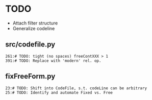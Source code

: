 # TODO

* Attach filter structure
* Generalize codeline

## src/codefile.py

```
261:# TODO: tight (no spaces) freeContXXX > 1
391:# TODO: Replace with 'modern' rel. op.
```

## fixFreeForm.py
```
23:# TODO: Shift into CodeFile, s.t. codeLine can be arbitrary
25:# TODO: Identify and automate Fixed vs. Free
```
